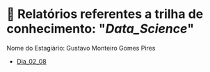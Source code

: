 # 📖 **Relatórios referentes a trilha de conhecimento:** "*Data_Science*"
Nome do Estagiário: Gustavo Monteiro Gomes Pires

- [Dia_02_08](relatorio/02_08.md)

